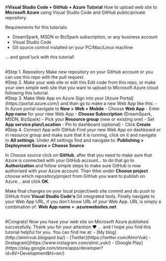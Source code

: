 #<b>Visual Studio Code + GitHub + Azure Tutorial</b>
How to upload web site to <b>Microsoft Azure</b> using Visual Studio Code and GitHub public/private repository.

Requirements for this tutorials:
- DreamSpark, MSDN or BizSpark subscription, or any business account
- Visual Studio Code
- Git source control installed on your PC/Mac/Linux machine 

... and good luck with this tutorial!

<br>
#Step 1. Repository
Make new repository on your GitHub account or you can use this repo with the pull request.


<br>
#Step 2. Make your web site or edit this
Edit code from this repo, or make your own simple web site that you want to upload to Microsoft Azure cloud following this tutorial.

<br>
#Step 3. Make Web App on Azure
Sign into your [Azure Portal](https://portal.azure.com/) and than go to make a new Web App like this:
- In Azure portal navigate to <b>New > Web + Mobile</b>
- Choose <b>Web App</b>
- Enter <b>App name</b> for your new Web App
- <b>Choose Subscription</b> (DreamSpark, MSDN, BizSpark)
- Pick your <b>Resource group</b> (new or existing one)
- Set <b>App service plan/Location</b>
- Pin to dashboard (optional)
- Click <b>Create</b>

<br>
#Step 4. Connect App with GitHub
Find your new Web App on dashboard or in resource group and make sure that it is running, click on it and navigate to <b>All settings</b>.
Under All settings find and navigate to: 
<b> Publishing >  Deployment Source >  Choose Source</b>

In Choose source click on <b>GitHub</b>, after that you need to make sure that Azure is connected with your GitHub account... to do that go to <b>Authorization</b> and follow simple steps to make sure GitHub is now authorised with your Azure account.
Than thhe under <b>Choose project</b> choose which repository/project from GitHub you want to publish on Azure... and click <b>OK</b>.

Make final changes on your local project/web site commit and do push to GitHub from <b>Visual Studio Code's</b> Git integrated tools.
Finally navigate to your Web App URL, if you don't know URL of your Web App. URL is simply a combination of: <b>Web App name + .azurewebsites.net </b>

<br>
#Congrats! Now you have your web site on Microsoft Azure published successfully.
Thank you for your attention &hearts; ... and I hope you find this tutorial helpful for you.
You can find me at:
- [My blog](http://almirvuk.blogspot.ba/)
- [Twitter](https://twitter.com/AlmirVuk)
- [Instagram](https://www.instagram.com/almir_vuk/)
- [Google Play](https://play.google.com/store/apps/developer?id=AV+Development&hl=en/)




